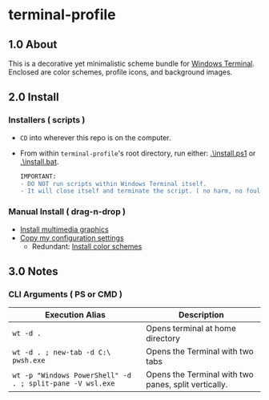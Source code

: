 # terminal-profile

## 1.0 About

This is a decorative yet minimalistic scheme bundle for [Windows Terminal]( https://github.com/microsoft/terminal ). Enclosed are color schemes, profile icons, and background images.

## 2.0 Install

### Installers ( scripts )

* ```CD``` into wherever this repo is on the computer.
* From within ```terminal-profile```'s root directory, run either: [.\install.ps1](install.ps1) or [.\install.bat](install.bat).

    ```diff
    IMPORTANT:
    - DO NOT run scripts within Windows Terminal itself.
    - It will close itself and terminate the script. ( no harm, no foul )
    ```

### Manual Install ( drag-n-drop )

* [Install multimedia graphics](RoamingState/README.md)
* [Copy my configuration settings](LocalState/README.md)
    * Redundant: [Install color schemes](color-schemes/README.md)

## 3.0 Notes

### CLI Arguments ( PS or CMD )

| Execution Alias | Description |
| --- | --- |
| ```wt -d . ``` | Opens terminal at home directory |
| ```wt -d . ; new-tab -d C:\ pwsh.exe``` | Opens the Terminal with two tabs |
| ```wt -p "Windows PowerShell" -d . ; split-pane -V wsl.exe``` | Opens the Terminal with two panes, split vertically. |

